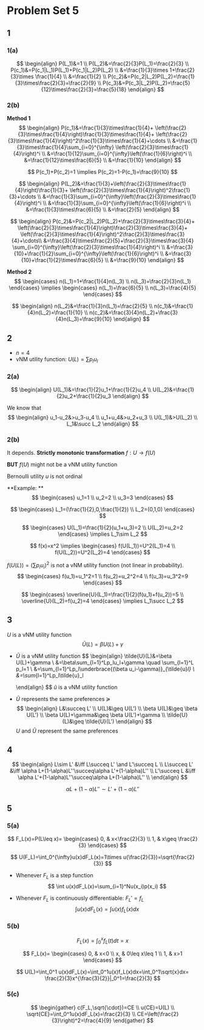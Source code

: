 # Problem Set 5

## 1

### 1(a)

$$
\begin{align}
P(L_1)&=1 \\
P(L_2)&=\frac{2}{3}P(L_1)=\frac{2}{3} \\
P(c_1)&=P(c_1|L_1)P(L_1)+P(c_1|L_2)P(L_2) \\
&=\frac{1}{3}\times 1+\frac{2}{3}\times \frac{1}{4} \\
&=\frac{1}{2} \\
P(c_2)&=P(c_2|L_2)P(L_2)=\frac{1}{3}\times\frac{2}{3}=\frac{2}{9} \\
P(c_3)&=P(c_3|L_2)P(L_2)=\frac{5}{12}\times\frac{2}{3}=\frac{5}{18}
\end{align}
$$

### 2(b)

**Method 1**
$$
\begin{align}
P(c_1)&=\frac{1}{3}\times\frac{1}{4}+
\left(\frac{2}{3}\times\frac{1}{4}\right)\frac{1}{3}\times\frac{1}{4}+
\left(\frac{2}{3}\times\frac{1}{4}\right)^2\frac{1}{3}\times\frac{1}{4}+\cdots \\
&=\frac{1}{3}\times\frac{1}{4}\sum_{i=0}^{\infty}
\left(\frac{2}{3}\times\frac{1}{4}\right)^i \\
&=\frac{1}{12}\sum_{i=0}^{\infty}\left(\frac{1}{6}\right)^i \\
&=\frac{1}{12}\times\frac{6}{5} \\
&=\frac{1}{10}
\end{align}
$$

$$
P(c_1)+P(c_2)=1 \implies P(c_2)=1-P(c_1)=\frac{9}{10}
$$

$$
\begin{align}
P(L_2)&=\frac{1}{3}+\left(\frac{2}{3}\times\frac{1}{4}\right)\frac{1}{3}+
\left(\frac{2}{3}\times\frac{1}{4}\right)^2\frac{1}{3}+\cdots \\
&=\frac{1}{3}\sum_{i=0}^{\infty}\left(\frac{2}{3}\times\frac{1}{4}\right)^i \\
&=\frac{1}{3}\sum_{i=0}^{\infty}\left(\frac{1}{6}\right)^i \\
&=\frac{1}{3}\times\frac{6}{5} \\
&=\frac{2}{5}
\end{align}
$$

$$
\begin{align}
P(c_2)&=P(c_2|L_2)P(L_2)+\frac{2}{3}\times\frac{3}{4}+
\left(\frac{2}{3}\times\frac{1}{4}\right)\frac{2}{3}\times\frac{3}{4}+
\left(\frac{2}{3}\times\frac{1}{4}\right)^2\frac{2}{3}\times\frac{3}{4}+\cdots\\
&=\frac{3}{4}\times\frac{2}{5}+\frac{2}{3}\times\frac{3}{4}
\sum_{i=0}^{\infty}\left(\frac{2}{3}\times\frac{1}{4}\right)^i \\
&=\frac{3}{10}+\frac{1}{2}\sum_{i=0}^{\infty}\left(\frac{1}{6}\right)^i \\
&=\frac{3}{10}+\frac{1}{2}\times\frac{6}{5} \\
&=\frac{9}{10}
\end{align}
$$

**Method 2**
$$
\begin{cases}
n(L_1)=1+\frac{1}{4}n(L_3) \\
n(L_3)=\frac{2}{3}n(L_1)
\end{cases}
\implies
\begin{cases}
n(L_1)=\frac{6}{5} \\
n(L_3)=\frac{4}{5}
\end{cases}
$$

$$
\begin{align}
n(L_2)&=\frac{1}{3}n(L_1)=\frac{2}{5} \\
n(c_1)&=\frac{1}{4}n(L_2)=\frac{1}{10} \\
n(c_2)&=\frac{3}{4}n(L_2)+\frac{3}{4}n(L_3)=\frac{9}{10}
\end{align}
$$

## 2

* $n=4$ 
* vNM utility function: $U(L)=\sum p_lu_l$ 

### 2(a)

$$
\begin{align}
U(L_1)&=\frac{1}{2}u_1+\frac{1}{2}u_4 \\
U(L_2)&=\frac{1}{2}u_2+\frac{1}{2}u_3
\end{align}
$$

We know that
$$
\begin{align}
u_1-u_2&>u_3-u_4 \\
u_1+u_4&>u_2+u_3 \\
U(L_1)&>U(L_2) \\
L_1&\succ L_2
\end{align}
$$

### 2(b)

It depends. **Strictly monotonic transformation** $f:U\rightarrow f(U)$

**BUT** $f(U)$ might not be a vNM utility function

Bernoulli utility $u$ is not ordinal

**Example: **
$$
\begin{cases}
u_1=1 \\
u_2=2 \\
u_3=3
\end{cases}
$$

$$
\begin{cases}
L_1=(\frac{1}{2},0,\frac{1}{2}) \\
L_2=(0,1,0)
\end{cases}
$$

$$
\begin{cases}
U(L_1)=\frac{1}{2}(u_1+u_3)=2 \\
U(L_2)=u_2=2
\end{cases}
\implies L_1\sim L_2
$$

$$
f(x)=x^2 \implies
\begin{cases}
f(U(L_1))=U^2(L_1)=4 \\
f(U(L_2))=U^2(L_2)=4
\end{cases}
$$

$f(U(L))=(\sum p_iu_i)^2$ is not a vNM utility function (not linear in probability).
$$
\begin{cases}
f(u_1)=u_1^2=1 \\
f(u_2)=u_2^2=4 \\
f(u_3)=u_3^2=9
\end{cases}
$$

$$
\begin{cases}
\overline{U}(L_1)=\frac{1}{2}(f(u_1)+f(u_2))=5 \\
\overline{U}(L_2)=f(u_2)=4
\end{cases}
\implies L_1\succ L_2
$$

## 3

$U$ is a vNM utility function
$$
\tilde{U}(L)=\beta U(L)+\gamma
$$

* $\tilde{U}$ is a vNM utility function
  $$
  \begin{align}
  \tilde{U}(L)&=\beta U(L)+\gamma \\
  &=\beta\sum_{l=1}^Lp_lu_l+\gamma \quad \sum_{l=1}^L p_l=1 \\
  &=\sum_{l=1}^Lp_l\underbrace{(\beta u_i-\gamma)}_{\tilde{u}_l} \\
  &=\sum_{l=1}^Lp_l\tilde{u}_l
  
  \end{align}
  $$
  $\tilde{u}$ is a vNM utility function

* $\tilde{U}$ represents the same preferences $\succeq$
  $$
  \begin{align}
  L&\succeq L' \\
  U(L)&\geq U(L') \\
  \beta U(L)&\geq \beta U(L') \\
  \beta U(L)+\gamma&\geq \beta U(L')+\gamma \\
  \tilde{U}(L)&\geq \tilde{U}(L')
  \end{align}
  $$
  $U$ and $\tilde{U}$ represent the same preferences



## 4

$$
\begin{align}
L\sim L' &\iff L\succeq L' \and L'\succeq L \\
L\succeq L' &\iff \alpha L+(1-\alpha)L''\succeq\alpha L'+(1-\alpha)L'' \\
L'\succeq L &\iff \alpha L'+(1-\alpha)L''\succeq\alpha L+(1-\alpha)L'' \\
\end{align}
$$

$$
\alpha L+(1-\alpha)L''\sim L'+(1-\alpha)L''
$$

## 5

### 5(a)

$$
F_L(x)=P(L\leq x)=
\begin{cases}
0, & x<\frac{2}{3} \\
1, & x\geq \frac{2}{3}
\end{cases}
$$

$$
U(F_L)=\int_0^{\infty}u(x)dF_L(x)=1\times u(\frac{2}{3})=\sqrt{\frac{2}{3}}
$$

* Whenever $F_L$ is a step function
  $$
  \int u(x)dF_L(x)=\sum_{i=1}^Nu(x_i)p(x_i)
  $$

* Whenever $F_L$ is continuously differentiable: $F_L'=f_L$
  $$
  \int u(x)dF_L(x)=\int u(x)f_L(x)dx
  $$

### 5(b)

$$
F_L(x)=\int_0^x f_L(t)dt=x
$$

$$
F_L(x)=
\begin{cases}
0, & x<0 \\
x, & 0\leq x\leq 1 \\
1, & x>1
\end{cases}
$$

$$
U(L)=\int_0^1 u(x)dF_L(x)=\int_0^1u(x)f_L(x)dx=\int_0^1\sqrt{x}dx=
\frac{2}{3}x^{\frac{3}{2}}|_0^1=\frac{2}{3}
$$

### 5(c)

$$
\begin{gather}
c(F_L,\sqrt{\cdot})=CE \\
u(CE)=U(L) \\
\sqrt{CE}=\int_0^1u(x)dF_L(x)=\frac{2}{3} \\
CE=\left(\frac{2}{3}\right)^2=\frac{4}{9}
\end{gather}
$$

